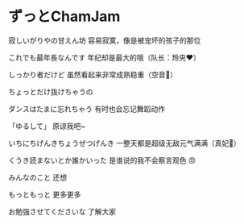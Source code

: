 # ずっとChamJam

寂しいがりやの甘えん坊
容易寂寞，像是被宠坏的孩子的那位

これでも最年長なんです
年纪却是最大的哦（队长：玲央❤️）

しっかり者だけど
虽然看起来非常成熟稳重（空音💙）

ちょっとだけ抜けちゃうの

ダンスはたまに忘れちゃう
有时也会忘记舞蹈动作

「ゆるして」
原谅我吧~

いちにちげんきちょうぜつげんき
一整天都是超级无敌元气满满（真妃💛）

くうき読まないとか誰かいった
是谁说的我不会察言观色 😠

みんなのこと
还想

もっともっと
更多更多

お勉強させてくださいな
了解大家
